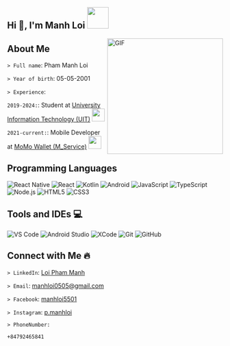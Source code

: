 ## Hi 👋, I'm Manh Loi <img src="https://media.giphy.com/media/mGcNjsfWAjY5AEZNw6/giphy.gif" width="50">

<img align="right" height="270px" alt="GIF" src="https://i.pinimg.com/originals/e4/26/70/e426702edf874b181aced1e2fa5c6cde.gif" />

## About Me

`> Full name`: Pham Manh Loi

`> Year of birth`: 05-05-2001

`> Experience`:

`2019-2024:`: Student at <a href="https://daa.uit.edu.vn/"> University Information Technology (UIT)</a> <img src="https://media.giphy.com/media/fYSnHlufseco8Fh93Z/giphy.gif" width="30">

`2021-current:`: Mobile Developer at <a href="https://momo.vn/" >MoMo Wallet (M_Service)</a> <img src="https://media.giphy.com/media/WUlplcMpOCEmTGBtBW/giphy.gif" width="30">

## Programming Languages

![React Native](http://img.shields.io/badge/-React_Native-20232A?style=for-the-badge&logo=react&logoColor=61DAFB)
![React](http://img.shields.io/badge/-React-20232A?style=for-the-badge&logo=react&logoColor=61DAFB)
![Kotlin](https://img.shields.io/badge/kotlin-%237F52FF.svg?style=for-the-badge&logo=kotlin&logoColor=white)
![Android](http://img.shields.io/badge/-Android-08c271?style=for-the-badge&logo=android&logoColor=ffffff)
![JavaScript](https://img.shields.io/badge/-JavaScript-%23F7DF1C?style=for-the-badge&logo=javascript&logoColor=000000&labelColor=%23F7DF1C&color=%23FFCE5A)
![TypeScript](http://img.shields.io/badge/-TypeScript-0078D6?style=for-the-badge&logo=typescript&logoColor=ffffff)
![Node.js](https://img.shields.io/badge/node.js-6DA55F?style=for-the-badge&logo=node.js&logoColor=white)
![HTML5](https://img.shields.io/badge/-HTML5-%23E44D27?style=for-the-badge&logo=html5&logoColor=ffffff)
![CSS3](https://img.shields.io/badge/-CSS3-%231572B6?style=for-the-badge&logo=css3)

## Tools and IDEs 💻

![VS Code](http://img.shields.io/badge/-VS%20Code-007ACC?style=for-the-badge&logo=visual-studio-code&logoColor=ffffff)
![Android Studio](https://img.shields.io/badge/Android%20Studio-3DDC84.svg?style=for-the-badge&logo=android-studio&logoColor=white)
![XCode](https://img.shields.io/badge/xCode-007ACC.svg?style=for-the-badge&logo=xCode&logoColor=white)
![Git](https://img.shields.io/badge/-Git-%23F05032?style=for-the-badge&logo=git&logoColor=%23ffffff)
![GitHub](https://img.shields.io/badge/-GitHub-181717?style=for-the-badge&logo=github)

## Connect with Me 🔥

`> LinkedIn`: [Loi Pham Manh](https://www.linkedin.com/in/loi-pham-manh-9716a2207/)

`> Email`: [manhloi0505@gmail.com](mailto:manhloi0505@gmail.com)

`> Facebook`: [manhloi5501](https://www.facebook.com/manhloi551/)

`> Instagram`: [p.manhloi](https://www.instagram.com/p.manhloi/)

`> PhoneNumber:`

```bash
+84792465841
```
